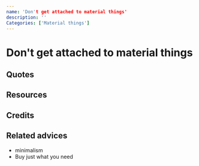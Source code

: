 ```yaml
---
name: 'Don't get attached to material things'
description: ''
Categories: ['Material things']
---
```

# Don't get attached to material things


## Quotes

## Resources

## Credits

## Related advices

- minimalism
- Buy just what you need

